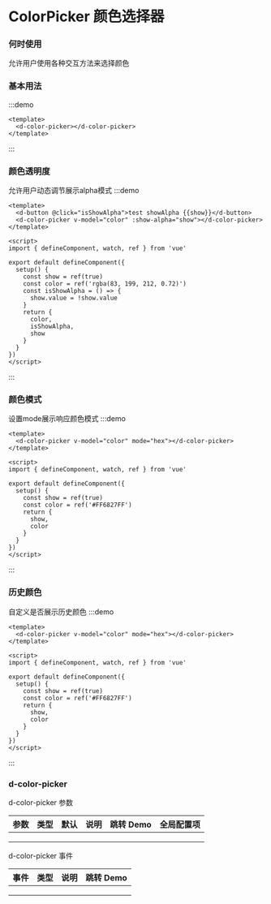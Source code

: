 # ColorPicker 颜色选择器

### 何时使用
允许用户使用各种交互方法来选择颜色

### 基本用法
:::demo 

```vue
<template>
  <d-color-picker></d-color-picker>
</template>
```

:::

### 颜色透明度
允许用户动态调节展示alpha模式
:::demo 

```vue
<template>
  <d-button @click="isShowAlpha">test showAlpha {{show}}</d-button>
  <d-color-picker v-model="color" :show-alpha="show"></d-color-picker>
</template>

<script>
import { defineComponent, watch, ref } from 'vue'

export default defineComponent({
  setup() {
    const show = ref(true)
    const color = ref('rgba(83, 199, 212, 0.72)')
    const isShowAlpha = () => {
      show.value = !show.value
    }
    return {
      color,
      isShowAlpha,
      show
    }
  }
})
</script>
```

:::

### 颜色模式
设置mode展示响应颜色模式
:::demo 

```vue
<template>
  <d-color-picker v-model="color" mode="hex"></d-color-picker>
</template>

<script>
import { defineComponent, watch, ref } from 'vue'

export default defineComponent({
  setup() {
    const show = ref(true)
    const color = ref('#FF6827FF')
    return {
      show,
      color
    }
  }
})
</script>
```

:::

### 历史颜色
自定义是否展示历史颜色
:::demo 

```vue
<template>
  <d-color-picker v-model="color" mode="hex"></d-color-picker>
</template>

<script>
import { defineComponent, watch, ref } from 'vue'

export default defineComponent({
  setup() {
    const show = ref(true)
    const color = ref('#FF6827FF')
    return {
      show,
      color
    }
  }
})
</script>
```

:::



### d-color-picker

d-color-picker 参数

| 参数 | 类型 | 默认 | 说明 | 跳转 Demo | 全局配置项 |
| ---- | ---- | ---- | ---- | --------- | ---------- |
|      |      |      |      |           |            |
|      |      |      |      |           |            |
|      |      |      |      |           |            |

d-color-picker 事件

| 事件 | 类型 | 说明 | 跳转 Demo |
| ---- | ---- | ---- | --------- |
|      |      |      |           |
|      |      |      |           |
|      |      |      |           |

